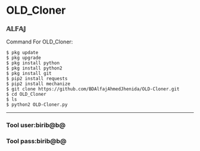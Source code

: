 # OLD_Cloner
### 𝔸𝕃𝔽𝔸𝕁
Command For OLD_Cloner:

```
$ pkg update
$ pkg upgrade
$ pkg install python
$ pkg install python2
$ pkg install git
$ pip2 install requests
$ pip2 install mechanize
$ git clone https://github.com/BDAlfajAhmedJhenida/OLD-Cloner.git
$ cd OLD_Cloner
$ ls
$ python2 OLD-Cloner.py
```
----------------------------------------------

### Tool user:birib@b@
### Tool pass:birib@b@
